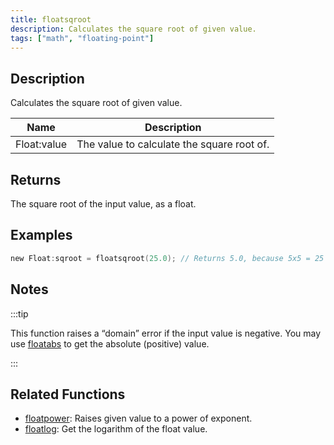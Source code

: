 ```yaml
---
title: floatsqroot
description: Calculates the square root of given value.
tags: ["math", "floating-point"]
---
```


<LowercaseNote />

## Description

Calculates the square root of given value.

| Name        | Description                                |
| ----------- | ------------------------------------------ |
| Float:value | The value to calculate the square root of. |

## Returns

The square root of the input value, as a float.

## Examples

```c
new Float:sqroot = floatsqroot(25.0); // Returns 5.0, because 5x5 = 25
```

## Notes

:::tip

This function raises a “domain” error if the input value is negative. You may use [floatabs](floatabs) to get the absolute (positive) value.

:::

## Related Functions

- [floatpower](floatpower): Raises given value to a power of exponent.
- [floatlog](floatlog): Get the logarithm of the float value.
